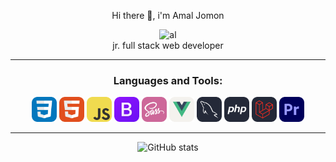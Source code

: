 <div align="center">
  <p border-bottom="0"> Hi there 👋, i'm Amal Jomon <br>
    <div>
      <img src="https://media.tenor.com/2uyENRmiUt0AAAAC/coding.gif" alt="al"> 
    </div>
  jr. full stack web developer </p>

  <hr></hr>


<!--
**amaljom/amaljom** is a ✨ _special_ ✨ repository because its `README.md` (this file) appears on your GitHub profile.

Here are some ideas to get you started:

- 🔭 I’m currently working on ...
- 🌱 I’m currently learning ...
- 👯 I’m looking to collaborate on ...
- 🤔 I’m looking for help with ...
- 💬 Ask me about ...
- 📫 How to reach me: <a href="https://linkedin.com/in/amal-jomon" target="blank"><img align="center" src="https://raw.githubusercontent.com/rahuldkjain/github-profile-readme-generator/master/src/images/icons/Social/linked-in-alt.svg" alt="amal-jomon" height="30" width="40" /></a>
- 😄 Pronouns: ...
- ⚡ Fun fact: ...
-->
  <h3>Languages and Tools: </h3>
 <div>
    <a>
      <img src="https://github.com/tandpfun/skill-icons/blob/main/icons/CSS.svg" alt="css" height="40" width="40"> 
    </a>
   <a>
      <img src="https://github.com/tandpfun/skill-icons/blob/main/icons/HTML.svg" alt="html" height="40" width="40"> 
   </a>
   <a>
      <img src="https://github.com/tandpfun/skill-icons/blob/main/icons/JavaScript.svg" alt="js" height="40" width="40"> 
   </a>
   <a>
      <img src="https://github.com/tandpfun/skill-icons/blob/main/icons/Bootstrap.svg" alt="bs" height="40" width="40"> 
   </a>
   <a>
      <img src="https://github.com/tandpfun/skill-icons/blob/main/icons/Sass.svg" alt="sass" height="40" width="40"> 
   </a>
   <a>
      <img src="https://github.com/tandpfun/skill-icons/blob/main/icons/VueJS-Light.svg" alt="vue" height="40" width="40"> 
   </a>
   <a>
      <img src="https://github.com/tandpfun/skill-icons/blob/main/icons/MySQL-Dark.svg" alt="myql" height="40" width="40"> 
   </a>
   <a>
      <img src="https://github.com/tandpfun/skill-icons/blob/main/icons/PHP-Dark.svg" alt="php" height="40" width="40"> 
   </a>
   <a>
      <img src="https://github.com/tandpfun/skill-icons/blob/main/icons/Laravel-Dark.svg" alt="lvl" height="40" width="40"> 
   </a>
  <a>
      <img src="https://github.com/tandpfun/skill-icons/blob/main/icons/Premiere.svg" alt="pr" height="40" width="40"> 
   </a>
  </div>
  <hr></hr>
 

![GitHub stats](https://github-readme-stats.vercel.app/api?username=amaljom&show_icons=true)  
</div>
